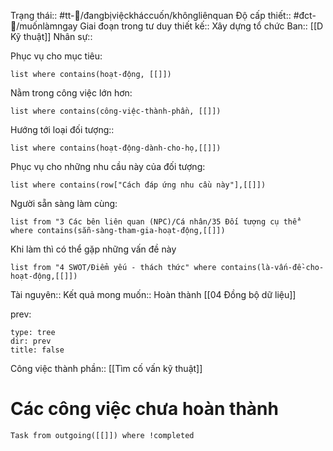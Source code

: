 Trạng thái:: #tt-🤷/đangbịviệckháccuốn/khôngliênquan
Độ cấp thiết:: #đct-🔼/muốnlàmngay
Giai đoạn trong tư duy thiết kế:: Xây dựng tổ chức
Ban:: [[D Kỹ thuật]]
Nhân sự::

Phục vụ cho mục tiêu:
```dataview
list where contains(hoạt-động, [[]])
```
Nằm trong công việc lớn hơn:
```dataview
list where contains(công-việc-thành-phần, [[]])
```
Hướng tới loại đối tượng::
```dataview
list where contains(hoạt-động-dành-cho-họ,[[]])
```
Phục vụ cho những nhu cầu này của đối tượng:
```dataview
list where contains(row["Cách đáp ứng nhu cầu này"],[[]])
```
Người sẵn sàng làm cùng:
```dataview
list from "3 Các bên liên quan (NPC)/Cá nhân/35 Đối tượng cụ thể" where contains(sẵn-sàng-tham-gia-hoạt-động,[[]])
```
Khi làm thì có thể gặp những vấn đề này
```dataview
list from "4 SWOT/Điểm yếu - thách thức" where contains(là-vấn-đề-cho-hoạt-động,[[]])
```

Tài nguyên::
Kết quả mong muốn:: Hoàn thành [[04 Đồng bộ dữ liệu]]

prev:
```breadcrumbs
type: tree
dir: prev
title: false
```

Công việc thành phần:: [[Tìm cố vấn kỹ thuật]]

# Các công việc chưa hoàn thành
```dataview
Task from outgoing([[]]) where !completed
```


